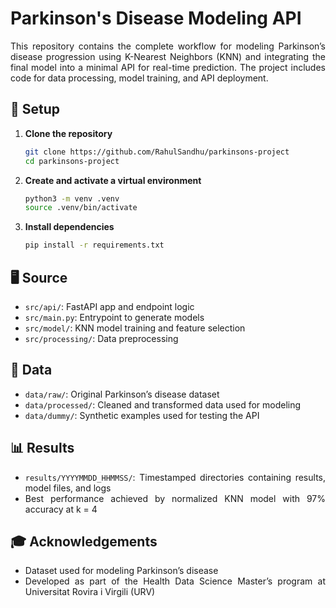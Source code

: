<div align="justify">

# Parkinson's Disease Modeling API

This repository contains the complete workflow for modeling Parkinson’s disease
progression using K-Nearest Neighbors (KNN) and integrating the final model
into a minimal API for real-time prediction. The project includes code for data
processing, model training, and API deployment.

## 🚀 Setup

1. **Clone the repository**

   ```bash
   git clone https://github.com/RahulSandhu/parkinsons-project
   cd parkinsons-project
   ```

2. **Create and activate a virtual environment**

   ```bash
   python3 -m venv .venv
   source .venv/bin/activate
   ```

3. **Install dependencies**

   ```bash
   pip install -r requirements.txt
   ```

## 🖥️ Source

* `src/api/`: FastAPI app and endpoint logic
* `src/main.py`: Entrypoint to generate models
* `src/model/`: KNN model training and feature selection
* `src/processing/`: Data preprocessing

## 📁 Data

* `data/raw/`: Original Parkinson’s disease dataset
* `data/processed/`: Cleaned and transformed data used for modeling
* `data/dummy/`: Synthetic examples used for testing the API

## 📊 Results

* `results/YYYYMMDD_HHMMSS/`: Timestamped directories containing results,
model files, and logs
* Best performance achieved by normalized KNN model with 97% accuracy at k = 4

## 🎓 Acknowledgements

* Dataset used for modeling Parkinson’s disease
* Developed as part of the Health Data Science Master’s program at Universitat
Rovira i Virgili (URV)

</div>
